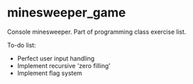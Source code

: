 # minesweeper_game

Console minesweeper. Part of programming class exercise list.

To-do list:
  * Perfect user input handling
  * Implement recursive 'zero filling'
  * Implement flag system